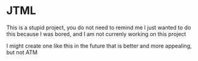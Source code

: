 # JTML

This is a stupid project, you do not need to remind me
I just wanted to do this because I was bored, and I am not currenly working on this project

I might create one like this in the future that is better and more appealing, but not ATM
